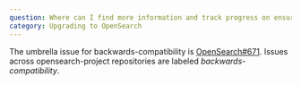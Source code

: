 ```yaml
---
question: Where can I find more information and track progress on ensuring backwards compatibility?
category: Upgrading to OpenSearch
---
```

The umbrella issue for backwards-compatibility is [OpenSearch#671](https://github.com/opensearch-project/OpenSearch/issues/671). Issues across opensearch-project repositories are labeled *backwards-compatibility*.
